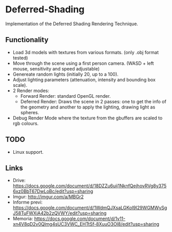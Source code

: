 Deferred-Shading
================

Implementation of the Deferred Shading Rendering Technique.

Functionality
-------------

- Load 3d models with textures from various formats. (only .obj format tested)
- Move through the scene using a first person camera. (WASD + left mouse, sensitivity and speed adjustable)
- Genereate random lights (initially 20, up to a 100).
- Adjust lighting parameters (attenuation, intensity and bounding box scale).
- 2 Render modes:
    * Forward Render: standard OpenGL render.
    * Deferred Render: Draws the scene in 2 passes: one to get the info of the geometry and another to apply the lighting, drawing light as spheres.
- Debug Render Mode where the texture from the gbuffers are scaled to rgb colours.

TODO
----

- Linux support.

Links
-----

- Drive: https://docs.google.com/document/d/18DZZu6uij1NknfQejhovRVg8y3756xz0BbT67DwLoBc/edit?usp=sharing
- Imgur: http://imgur.com/a/MBGr2
- Informe previ: https://docs.google.com/document/d/1WdmQJXsaLGKol9I29WGMWySgJ58TuFWXiA42b2zQVWY/edit?usp=sharing
- Memoria: https://docs.google.com/document/d/1v11-xn4V8qD2v0Qlmg4sUC3VWC_EHTtSf-8XuuO3Ol8/edit?usp=sharing
